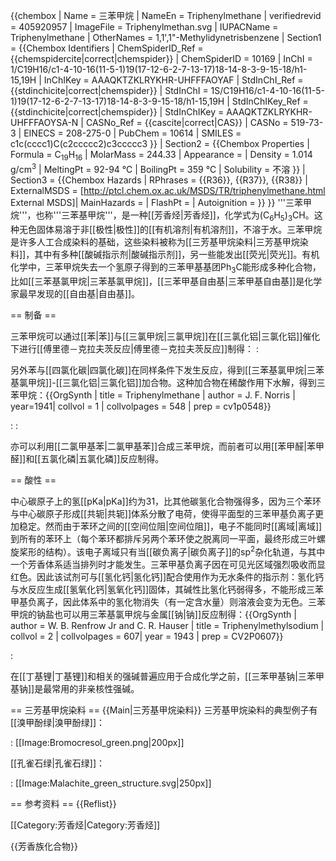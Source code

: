 {{chembox
| Name = 三苯甲烷
| NameEn = Triphenylmethane
| verifiedrevid = 405920957
| ImageFile = Triphenylmethan.svg
| IUPACName = Triphenylmethane
| OtherNames = 1,1',1"-Methylidynetrisbenzene
| Section1 = {{Chembox Identifiers
| ChemSpiderID_Ref = {{chemspidercite|correct|chemspider}}
| ChemSpiderID = 10169
| InChI = 1/C19H16/c1-4-10-16(11-5-1)19(17-12-6-2-7-13-17)18-14-8-3-9-15-18/h1-15,19H
| InChIKey = AAAQKTZKLRYKHR-UHFFFAOYAF
| StdInChI_Ref = {{stdinchicite|correct|chemspider}}
| StdInChI = 1S/C19H16/c1-4-10-16(11-5-1)19(17-12-6-2-7-13-17)18-14-8-3-9-15-18/h1-15,19H
| StdInChIKey_Ref = {{stdinchicite|correct|chemspider}}
| StdInChIKey = AAAQKTZKLRYKHR-UHFFFAOYSA-N
| CASNo_Ref = {{cascite|correct|CAS}}
| CASNo = 519-73-3
| EINECS = 208-275-0
| PubChem = 10614
| SMILES = c1c(cccc1)C(c2ccccc2)c3ccccc3
}}
| Section2 = {{Chembox Properties
| Formula = C<sub>19</sub>H<sub>16</sub>
| MolarMass = 244.33
| Appearance =
| Density = 1.014 g/cm<sup>3</sup>
| MeltingPt = 92-94 ℃
| BoilingPt = 359 ℃
| Solubility = 不溶
  }}
| Section3 = {{Chembox Hazards
| RPhrases = {{R36}}, {{R37}}, {{R38}}
| ExternalMSDS = [http://ptcl.chem.ox.ac.uk/MSDS/TR/triphenylmethane.html External MSDS]|   MainHazards =
| FlashPt =
| Autoignition =
  }}
}}
'''三苯甲烷'''，也称'''三苯基甲烷'''，是一种[[芳香烃|芳香烃]]，化学式为(C<sub>6</sub>H<sub>5</sub>)<sub>3</sub>CH。这种无色固体易溶于非[[极性|极性]]的[[有机溶剂|有机溶剂]]，不溶于水。三苯甲烷是许多人工合成染料的基础，这些染料被称为[[三芳基甲烷染料|三芳基甲烷染料]]，其中有多种[[酸碱指示剂|酸碱指示剂]]，另一些能发出[[荧光|荧光]]。有机化学中，三苯甲烷失去一个氢原子得到的三苯甲基基团Ph<sub>3</sub>C能形成多种化合物，比如[[三苯基氯甲烷|三苯基氯甲烷]]，[[三苯甲基自由基|三苯甲基自由基]]是化学家最早发现的[[自由基|自由基]]。

== 制备 ==

三苯甲烷可以通过[[苯|苯]]与[[三氯甲烷|三氯甲烷]]在[[三氯化铝|三氯化铝]]催化下进行[[傅里德－克拉夫茨反应|傅里德－克拉夫茨反应]]制得：
:<math>\rm 3 C_6 H_6 + CHCl_3\rightarrow Ph_3 CH + 3 HCl</math>

另外苯与[[四氯化碳|四氯化碳]]在同样条件下发生反应，得到[[三苯基氯甲烷|三苯基氯甲烷]]-[[三氯化铝|三氯化铝]]加合物。这种加合物在稀酸作用下水解，得到三苯甲烷：<ref>{{OrgSynth | title = Triphenylmethane | author = J. F. Norris | year=1941| collvol = 1 | collvolpages = 548 | prep = cv1p0548}}</ref>

:<math>\rm 3 C_6 H_6 + CCl_4 + AlCl_3\rightarrow Ph_3 CCl\cdot AlCl_3</math>
:<math>\rm Ph_3 CCl\cdot AlCl_3 + HCl\rightarrow Ph_3 CH</math>

亦可以利用[[二氯甲基苯|二氯甲基苯]]合成三苯甲烷，而前者可以用[[苯甲醛|苯甲醛]]和[[五氯化磷|五氯化磷]]反应制得。

== 酸性 ==

中心碳原子上的氢[[pKa|pKa]]约为31，比其他碳氢化合物强得多，因为三个苯环与中心碳原子形成[[共轭|共轭]]体系分散了电荷，使得平面型的三苯甲基负离子更加稳定。然而由于苯环之间的[[空间位阻|空间位阻]]，电子不能同时[[离域|离域]]到所有的苯环上（每个苯环都排斥另两个苯环使之脱离同一平面，最终形成三叶螺旋桨形的结构）。该电子离域只有当[[碳负离子|碳负离子]]的sp<sup>2</sup>杂化轨道，与其中一个芳香体系适当排列时才能发生。三苯甲基负离子因在可见光区域强烈吸收而显红色。因此该试剂可与[[氢化钙|氢化钙]]配合使用作为无水条件的指示剂：氢化钙与水反应生成[[氢氧化钙|氢氧化钙]]固体，其碱性比氢化钙弱得多，不能形成三苯甲基负离子，因此体系中的氢化物消失（有一定含水量）则溶液会变为无色。三苯甲烷的钠盐也可以用三苯基氯甲烷与金属[[钠|钠]]反应制得：<ref>{{OrgSynth | author = W. B. Renfrow Jr and C. R. Hauser | title = Triphenylmethylsodium | collvol = 2 | collvolpages = 607| year = 1943 | prep = CV2P0607}}</ref>

:<math>\rm (C_6 H_5)_3 CCl + 2 Na\rightarrow  (C_6 H_5)_3 CNa + NaCl</math>

在[[丁基锂|丁基锂]]和相关的强碱普遍应用于合成化学之前，[[三苯甲基钠|三苯甲基钠]]是最常用的非亲核性强碱。

== 三芳基甲烷染料 ==
{{Main|三芳基甲烷染料}}
三芳基甲烷染料的典型例子有[[溴甲酚绿|溴甲酚绿]]：

: [[Image:Bromocresol_green.png|200px]]

[[孔雀石绿|孔雀石绿]]：

: [[Image:Malachite_green_structure.svg|250px]]

== 参考资料 ==
{{Reflist}}

[[Category:芳香烃|Category:芳香烃]]

{{芳香族化合物}}